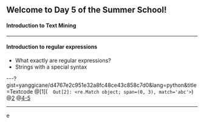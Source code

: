 ## Welcome to Day 5 of the Summer School!
#### Introduction to Text Mining
---

#### Introduction to regular expressions
- What exactly are regular expressions?
- Strings with a special syntax

---?gist=yanggicane/d4767e2c951e32a8fc48ce43c858c7d0&lang=python&title=Textcode
@[1](` 
Out[2]: <re.Match object; span=(0, 3), match='abc'>`)
@[2](match..)
@[4-5](match)

---
<!-- page_number: true -->
e
